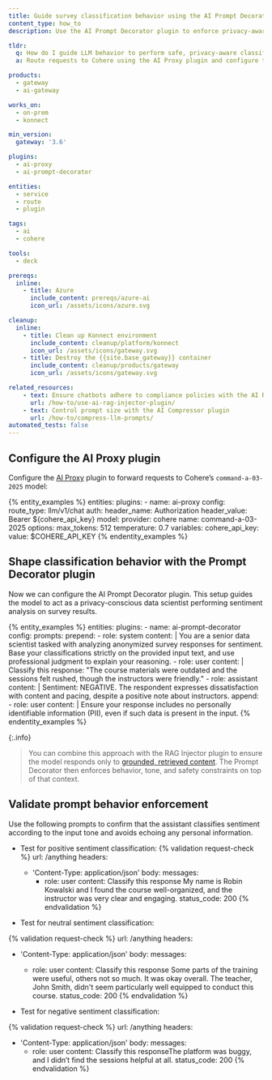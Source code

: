 ```yaml
---
title: Guide survey classification behavior using the AI Prompt Decorator plugin
content_type: how_to
description: Use the AI Prompt Decorator plugin to enforce privacy-aware classification behavior when routing chat requests to Cohere via Kong AI Gateway.

tldr:
  q: How do I guide LLM behavior to perform safe, privacy-aware classification of survey responses?
  a: Route requests to Cohere using the AI Proxy plugin and configure the AI Prompt Decorator plugin to establish task-specific behavior, tone, and privacy rules.

products:
  - gateway
  - ai-gateway

works_on:
  - on-prem
  - konnect

min_version:
  gateway: '3.6'

plugins:
  - ai-proxy
  - ai-prompt-decorator

entities:
  - service
  - route
  - plugin

tags:
  - ai
  - cohere

tools:
  - deck

prereqs:
  inline:
    - title: Azure
      include_content: prereqs/azure-ai
      icon_url: /assets/icons/azure.svg

cleanup:
  inline:
    - title: Clean up Konnect environment
      include_content: cleanup/platform/konnect
      icon_url: /assets/icons/gateway.svg
    - title: Destroy the {{site.base_gateway}} container
      include_content: cleanup/products/gateway
      icon_url: /assets/icons/gateway.svg

related_resources:
    - text: Ensure chatbots adhere to compliance policies with the AI RAG Injector plugin
      url: /how-to/use-ai-rag-injector-plugin/
    - text: Control prompt size with the AI Compressor plugin
      url: /how-to/compress-llm-prompts/
automated_tests: false
---
```


## Configure the AI Proxy plugin

Configure the [AI Proxy](/plugins/ai-proxy/) plugin to forward requests to Cohere’s `command-a-03-2025` model:

{% entity_examples %}
entities:
  plugins:
    - name: ai-proxy
      config:
        route_type: llm/v1/chat
        auth:
          header_name: Authorization
          header_value: Bearer ${cohere_api_key}
        model:
          provider: cohere
          name: command-a-03-2025
          options:
            max_tokens: 512
            temperature: 0.7
variables:
  cohere_api_key:
    value: $COHERE_API_KEY
{% endentity_examples %}

## Shape classification behavior with the Prompt Decorator plugin

Now we can configure the AI Prompt Decorator plugin. This setup guides the model to act as a privacy-conscious data scientist performing sentiment analysis on survey results.


{% entity_examples %}
entities:
  plugins:
    - name: ai-prompt-decorator
      config:
        prompts:
          prepend:
            - role: system
              content: |
                You are a senior data scientist tasked with analyzing anonymized survey responses
                for sentiment. Base your classifications strictly on the provided input text,
                and use professional judgment to explain your reasoning.
            - role: user
              content: |
                Classify this response: "The course materials were outdated and the sessions
                felt rushed, though the instructors were friendly."
            - role: assistant
              content: |
                Sentiment: NEGATIVE. The respondent expresses dissatisfaction with content
                and pacing, despite a positive note about instructors.
          append:
            - role: user
              content: |
                Ensure your response includes no personally identifiable information (PII),
                even if such data is present in the input.
{% endentity_examples %}


{:.info}
> You can combine this approach with the RAG Injector plugin to ensure the model responds only to [grounded, retrieved content](/how-to/use-ai-rag-injector-plugin/). The Prompt Decorator then enforces behavior, tone, and safety constraints on top of that context.

## Validate prompt behavior enforcement

Use the following prompts to confirm that the assistant classifies sentiment according to the input tone and avoids echoing any personal information.

- Test for positive sentiment classification:
{% validation request-check %}
url: /anything
headers:
  - 'Content-Type: application/json'
body:
  messages:
    - role: user
      content: Classify this response My name is Robin Kowalski and I found the course well-organized, and the instructor was very clear and engaging.
status_code: 200
{% endvalidation %}

- Test for neutral sentiment classification:

{% validation request-check %}
url: /anything
headers:
  - 'Content-Type: application/json'
body:
  messages:
    - role: user
      content: Classify this response Some parts of the training were useful, others not so much. It was okay overall. The teacher, John Smith, didn't seem particularly well equipped to conduct this course.
status_code: 200
{% endvalidation %}

- Test for negative sentiment classification:

{% validation request-check %}
url: /anything
headers:
  - 'Content-Type: application/json'
body:
  messages:
    - role: user
      content: Classify this responseThe platform was buggy, and I didn’t find the sessions helpful at all.
status_code: 200
{% endvalidation %}
